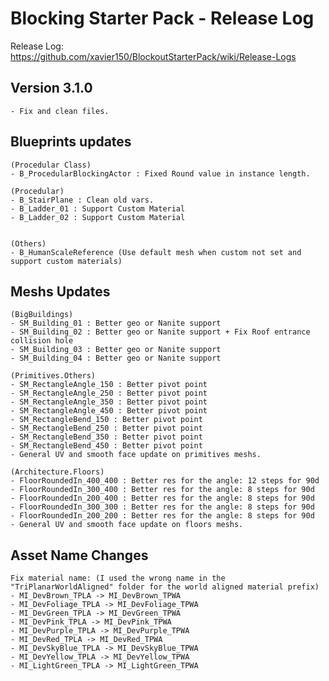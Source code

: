 # Blocking Starter Pack - Release Log
Release Log: https://github.com/xavier150/BlockoutStarterPack/wiki/Release-Logs

## Version 3.1.0
	- Fix and clean files.

## Blueprints updates
	(Procedular Class)
	- B_ProcedularBlockingActor : Fixed Round value in instance length.
	
	(Procedular)
	- B_StairPlane : Clean old vars.
	- B_Ladder_01 : Support Custom Material 
	- B_Ladder_02 : Support Custom Material 
	
	
	(Others)
	- B_HumanScaleReference (Use default mesh when custom not set and support custom materials)
	
## Meshs Updates

	(BigBuildings)
	- SM_Building_01 : Better geo or Nanite support
	- SM_Building_02 : Better geo or Nanite support + Fix Roof entrance collision hole
	- SM_Building_03 : Better geo or Nanite support
	- SM_Building_04 : Better geo or Nanite support
	
	(Primitives.Others)
	- SM_RectangleAngle_150 : Better pivot point
	- SM_RectangleAngle_250 : Better pivot point
	- SM_RectangleAngle_350 : Better pivot point
	- SM_RectangleAngle_450 : Better pivot point
	- SM_RectangleBend_150 : Better pivot point
	- SM_RectangleBend_250 : Better pivot point
	- SM_RectangleBend_350 : Better pivot point
	- SM_RectangleBend_450 : Better pivot point
	- General UV and smooth face update on primitives meshs.
	
	(Architecture.Floors)
	- FloorRoundedIn_400_400 : Better res for the angle: 12 steps for 90d
	- FloorRoundedIn_300_400 : Better res for the angle: 8 steps for 90d
	- FloorRoundedIn_200_400 : Better res for the angle: 8 steps for 90d
	- FloorRoundedIn_300_300 : Better res for the angle: 8 steps for 90d
	- FloorRoundedIn_200_200 : Better res for the angle: 8 steps for 90d
	- General UV and smooth face update on floors meshs.

## Asset Name Changes
	Fix material name: (I used the wrong name in the "TriPlanarWorldAligned" folder for the world aligned material prefix)
	- MI_DevBrown_TPLA -> MI_DevBrown_TPWA
	- MI_DevFoliage_TPLA -> MI_DevFoliage_TPWA
	- MI_DevGreen_TPLA -> MI_DevGreen_TPWA
	- MI_DevPink_TPLA -> MI_DevPink_TPWA
	- MI_DevPurple_TPLA -> MI_DevPurple_TPWA
	- MI_DevRed_TPLA -> MI_DevRed_TPWA
	- MI_DevSkyBlue_TPLA -> MI_DevSkyBlue_TPWA
	- MI_DevYellow_TPLA -> MI_DevYellow_TPWA
	- MI_LightGreen_TPLA -> MI_LightGreen_TPWA




